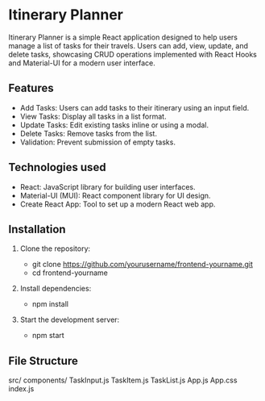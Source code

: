 # Itinerary Planner

Itinerary Planner is a simple React application designed to help users manage a list of tasks for their travels. Users can add, view, update, and delete tasks, showcasing CRUD operations implemented with React Hooks and Material-UI for a modern user interface.

## Features

- Add Tasks: Users can add tasks to their itinerary using an input field.
- View Tasks: Display all tasks in a list format.
- Update Tasks: Edit existing tasks inline or using a modal.
- Delete Tasks: Remove tasks from the list.
- Validation: Prevent submission of empty tasks.

## Technologies used

- React: JavaScript library for building user interfaces.
- Material-UI (MUI): React component library for UI design.
- Create React App: Tool to set up a modern React web app.

## Installation

1. Clone the repository:
   - git clone https://github.com/yourusername/frontend-yourname.git
   - cd frontend-yourname

2. Install dependencies:
   - npm install

3. Start the development server:
   - npm start

## File Structure

src/
   components/
      TaskInput.js
      TaskItem.js
      TaskList.js
App.js
App.css
index.js
